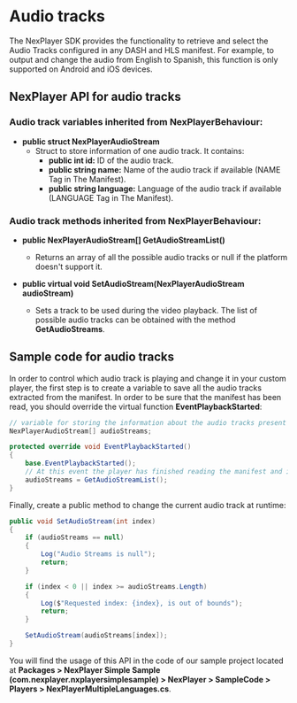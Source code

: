 # Audio tracks

The NexPlayer  SDK provides the functionality to retrieve and select the Audio Tracks configured in any DASH and HLS manifest. For example, to output and change the audio from English to Spanish, this function is only supported on Android and iOS devices.

## NexPlayer  API for audio tracks

### Audio track variables inherited from NexPlayerBehaviour:

- **public struct NexPlayerAudioStream** 
    - Struct to store information of one audio track. It contains:
        - **public int id:** ID of the audio track.
        - **public string name:** Name of the audio track if available (NAME Tag in The Manifest).
        - **public string language:** Language of the audio track if available  (LANGUAGE Tag in The Manifest).

### Audio track methods inherited from NexPlayerBehaviour:

- **public NexPlayerAudioStream[] GetAudioStreamList()**
    - Returns an array of all the possible audio tracks or null if the platform doesn't support it.

- **public virtual void SetAudioStream(NexPlayerAudioStream audioStream)**
    - Sets a track to be used during the video playback. The list of possible audio tracks can be obtained with the method **GetAudioStreams**.

## Sample code for audio tracks

In order to control which audio track is playing and change it in your custom player, the first step is to create a variable to save all the audio tracks extracted from the manifest. In order to be sure that the manifest has been read, you should override the virtual function **EventPlaybackStarted**:

```csharp
// variable for storing the information about the audio tracks present inside the manifest
NexPlayerAudioStream[] audioStreams;

protected override void EventPlaybackStarted()
{
    base.EventPlaybackStarted();
    // At this event the player has finished reading the manifest and is safe to ask for the audio tracks
    audioStreams = GetAudioStreamList();
}
```
Finally, create a public method to change the current audio track at runtime:

```csharp
public void SetAudioStream(int index)
{
    if (audioStreams == null)
    {
        Log("Audio Streams is null");
        return;
    }

    if (index < 0 || index >= audioStreams.Length)
    {
        Log($"Requested index: {index}, is out of bounds");
        return;
    }

    SetAudioStream(audioStreams[index]);
}
```

You will find the usage of this API in the code of our sample project located at **Packages > NexPlayer  Simple Sample (com.nexplayer.nxplayersimplesample) > NexPlayer > SampleCode > Players > NexPlayerMultipleLanguages.cs**.
